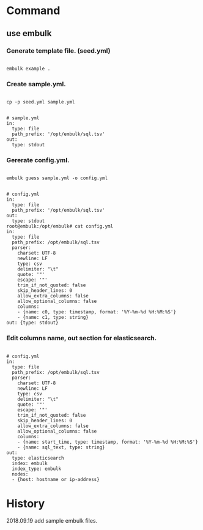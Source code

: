 # Command
## use embulk
### Generate template file. (seed.yml)
<pre><code>
embulk example .
</code></pre>

### Create sample.yml.
<pre><code>
cp -p seed.yml sample.yml
</pre></code>

<pre><code>
# sample.yml
in:
  type: file
  path_prefix: '/opt/embulk/sql.tsv'
out:
  type: stdout
</code></pre>

### Gererate config.yml.
<pre><code>
embulk guess sample.yml -o config.yml
</code></pre>

<pre><code>
# config.yml 
in:
  type: file
  path_prefix: '/opt/embulk/sql.tsv'
out:
  type: stdout
root@embulk:/opt/embulk# cat config.yml 
in:
  type: file
  path_prefix: /opt/embulk/sql.tsv
  parser:
    charset: UTF-8
    newline: LF
    type: csv
    delimiter: "\t"
    quote: '"'
    escape: '"'
    trim_if_not_quoted: false
    skip_header_lines: 0
    allow_extra_columns: false
    allow_optional_columns: false
    columns:
    - {name: c0, type: timestamp, format: '%Y-%m-%d %H:%M:%S'}
    - {name: c1, type: string}
out: {type: stdout}
</code></pre>

### Edit columns name, out section for elasticsearch.
<pre><code>
# config.yml 
in:
  type: file
  path_prefix: /opt/embulk/sql.tsv
  parser:
    charset: UTF-8
    newline: LF
    type: csv
    delimiter: "\t"
    quote: '"'
    escape: '"'
    trim_if_not_quoted: false
    skip_header_lines: 0
    allow_extra_columns: false
    allow_optional_columns: false
    columns:
    - {name: start_time, type: timestamp, format: '%Y-%m-%d %H:%M:%S'}
    - {name: sql_text, type: string}
out: 
  type: elasticsearch
  index: embulk
  index_type: embulk
  nodes:
  - {host: hostname or ip-address}
</code></pre>

# History
2018.09.19 add sample embulk files.

